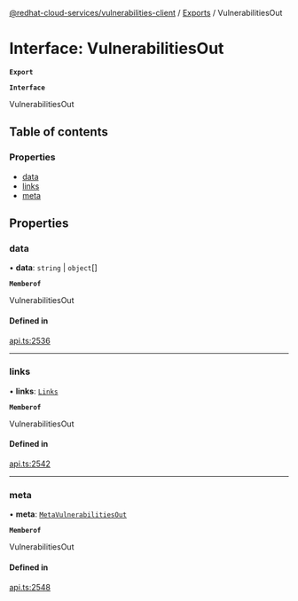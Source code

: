 [@redhat-cloud-services/vulnerabilities-client](../README.md) / [Exports](../modules.md) / VulnerabilitiesOut

# Interface: VulnerabilitiesOut

**`Export`**

**`Interface`**

VulnerabilitiesOut

## Table of contents

### Properties

- [data](VulnerabilitiesOut.md#data)
- [links](VulnerabilitiesOut.md#links)
- [meta](VulnerabilitiesOut.md#meta)

## Properties

### data

• **data**: `string` \| `object`[]

**`Memberof`**

VulnerabilitiesOut

#### Defined in

[api.ts:2536](https://github.com/RedHatInsights/javascript-clients/blob/master/packages/vulnerabilities/git-api/api.ts#L2536)

___

### links

• **links**: [`Links`](Links.md)

**`Memberof`**

VulnerabilitiesOut

#### Defined in

[api.ts:2542](https://github.com/RedHatInsights/javascript-clients/blob/master/packages/vulnerabilities/git-api/api.ts#L2542)

___

### meta

• **meta**: [`MetaVulnerabilitiesOut`](MetaVulnerabilitiesOut.md)

**`Memberof`**

VulnerabilitiesOut

#### Defined in

[api.ts:2548](https://github.com/RedHatInsights/javascript-clients/blob/master/packages/vulnerabilities/git-api/api.ts#L2548)

